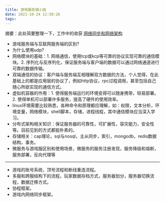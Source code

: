 ```yaml
---
title: 游戏服务端小结
date: 2021-10-24 12:58:26
tags: 
---
```


摘要：此处简要整理一下，工作中的收获
[网络同步和网络架构](https://mp.weixin.qq.com/s/8YsMcKFKPRFrmiPMlsyKZg)
<!--more -->

* 游戏服务端与互联网服务端的区别?
* 为什么使用udp?
* 网络模块的基础：1. 网络通信，使用tcp或kcp等可靠的协议实现可靠的通信模块。2. 序列化与反序列化，保证服务端与客户端的数据可以通过网络通道进行可靠的数据传输。
* 双端通信的协议：客户端与服务端互相理解双方数据的方法，个人觉得，在此基础上的都是应用层的协议了，例如http协议，rpc过程调用，甚至包括自己随心所欲实现的通信方式。
* 虚拟机容器的作用：1. 使得服务端运行的环境变得可以随身携带，轻易部署。2. 使得单机可以部署许多服务，提高了硬件的使用效率。
* linux环境需要比较熟悉，各种命令和原理都应理解，如：权限，文本分析，环境变量，网络模块，shell脚本，存储，进程线程，其中通信模块应当深入学习。
* 分布式架构相关知识：保证服务器的可靠性，可扩展性，容灾能力，安全性等。目前见到的方式都挺朴素的。
* 存储相关：cap理论，sql与nosql，主从同步，索引，mongodb，redis数据结构，事务。
* 微服务与游戏服区别和使用场景，微服务的服务注册发现，服务降级和熔断，服务部署，反向代理等

***
* 游戏的账号系统，顶号流程和断线重连流程。
* 多服和跨服结构下的流程，玩家数据存档方式，服务器划分，服务器切换流程，数据迁移方式。
* 协程框架。
* 游戏内网络同步框架。